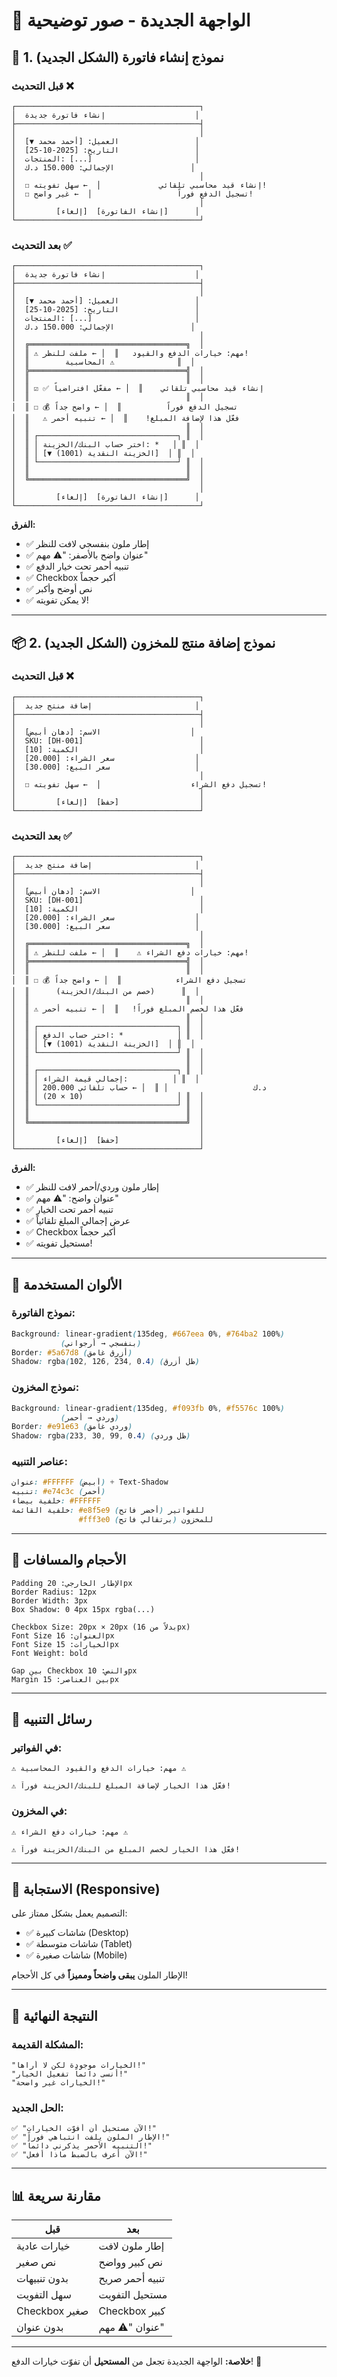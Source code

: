 # 🎨 الواجهة الجديدة - صور توضيحية

## 📄 1. نموذج إنشاء فاتورة (الشكل الجديد)

### قبل التحديث ❌
```
┌─────────────────────────────────────────┐
│  إنشاء فاتورة جديدة                    │
├─────────────────────────────────────────┤
│                                         │
│  العميل: [أحمد محمد ▼]                 │
│  التاريخ: [2025-10-25]                 │
│  المنتجات: [...]                       │
│  الإجمالي: 150.000 د.ك                 │
│                                         │
│  ☐ إنشاء قيد محاسبي تلقائي             │  ← سهل تفويته!
│  ☐ تسجيل الدفع فوراً                   │  ← غير واضح!
│                                         │
│         [إلغاء]  [إنشاء الفاتورة]      │
└─────────────────────────────────────────┘
```

### بعد التحديث ✅
```
┌─────────────────────────────────────────┐
│  إنشاء فاتورة جديدة                    │
├─────────────────────────────────────────┤
│                                         │
│  العميل: [أحمد محمد ▼]                 │
│  التاريخ: [2025-10-25]                 │
│  المنتجات: [...]                       │
│  الإجمالي: 150.000 د.ك                 │
│                                         │
│  ╔═══════════════════════════════════╗  │
│  ║ ⚠️ مهم: خيارات الدفع والقيود   ║  │ ← ملفت للنظر!
│  ║        المحاسبية ⚠️              ║  │
│  ╠═══════════════════════════════════╣  │
│  ║                                   ║  │
│  ║ ☑ ✅ إنشاء قيد محاسبي تلقائي    ║  │ ← مفعّل افتراضياً
│  ║                                   ║  │
│  ║ ☐ 💰 تسجيل الدفع فوراً          ║  │ ← واضح جداً
│  ║   ⚠️ فعّل هذا لإضافة المبلغ!    ║  │ ← تنبيه أحمر
│  ║                                   ║  │
│  ║ ┌───────────────────────────────┐ ║  │
│  ║ │ اختر حساب البنك/الخزينة: *   │ ║  │
│  ║ │ [▼ الخزينة النقدية (1001)]  │ ║  │
│  ║ └───────────────────────────────┘ ║  │
│  ║                                   ║  │
│  ╚═══════════════════════════════════╝  │
│                                         │
│         [إلغاء]  [إنشاء الفاتورة]      │
└─────────────────────────────────────────┘
```

**الفرق:**
- ✅ إطار ملون بنفسجي لافت للنظر
- ✅ عنوان واضح بالأصفر: "⚠️ مهم"
- ✅ تنبيه أحمر تحت خيار الدفع
- ✅ Checkbox أكبر حجماً
- ✅ نص أوضح وأكبر
- ✅ لا يمكن تفويته!

---

## 📦 2. نموذج إضافة منتج للمخزون (الشكل الجديد)

### قبل التحديث ❌
```
┌─────────────────────────────────────────┐
│  إضافة منتج جديد                       │
├─────────────────────────────────────────┤
│                                         │
│  الاسم: [دهان أبيض]                    │
│  SKU: [DH-001]                          │
│  الكمية: [10]                           │
│  سعر الشراء: [20.000]                  │
│  سعر البيع: [30.000]                   │
│                                         │
│  ☐ تسجيل دفع الشراء                    │  ← سهل تفويته!
│                                         │
│         [إلغاء]  [حفظ]                  │
└─────────────────────────────────────────┘
```

### بعد التحديث ✅
```
┌─────────────────────────────────────────┐
│  إضافة منتج جديد                       │
├─────────────────────────────────────────┤
│                                         │
│  الاسم: [دهان أبيض]                    │
│  SKU: [DH-001]                          │
│  الكمية: [10]                           │
│  سعر الشراء: [20.000]                  │
│  سعر البيع: [30.000]                   │
│                                         │
│  ╔═══════════════════════════════════╗  │
│  ║ ⚠️ مهم: خيارات دفع الشراء ⚠️    ║  │ ← ملفت للنظر!
│  ╠═══════════════════════════════════╣  │
│  ║                                   ║  │
│  ║ ☐ 💰 تسجيل دفع الشراء            ║  │ ← واضح جداً
│  ║      (خصم من البنك/الخزينة)      ║  │
│  ║                                   ║  │
│  ║ ⚠️ فعّل هذا لخصم المبلغ فوراً!   ║  │ ← تنبيه أحمر
│  ║                                   ║  │
│  ║ ┌───────────────────────────────┐ ║  │
│  ║ │ اختر حساب الدفع: *            │ ║  │
│  ║ │ [▼ الخزينة النقدية (1001)]  │ ║  │
│  ║ └───────────────────────────────┘ ║  │
│  ║                                   ║  │
│  ║ ┌───────────────────────────────┐ ║  │
│  ║ │ إجمالي قيمة الشراء:          │ ║  │
│  ║ │ 200.000 د.ك                   │ ║  │ ← حساب تلقائي
│  ║ │ (20 × 10)                     │ ║  │
│  ║ └───────────────────────────────┘ ║  │
│  ║                                   ║  │
│  ╚═══════════════════════════════════╝  │
│                                         │
│         [إلغاء]  [حفظ]                  │
└─────────────────────────────────────────┘
```

**الفرق:**
- ✅ إطار ملون وردي/أحمر لافت للنظر
- ✅ عنوان واضح: "⚠️ مهم"
- ✅ تنبيه أحمر تحت الخيار
- ✅ عرض إجمالي المبلغ تلقائياً
- ✅ Checkbox أكبر حجماً
- ✅ مستحيل تفويته!

---

## 🎨 الألوان المستخدمة

### نموذج الفاتورة:
```css
Background: linear-gradient(135deg, #667eea 0%, #764ba2 100%)
           (بنفسجي → أرجواني)
Border: #5a67d8 (أزرق غامق)
Shadow: rgba(102, 126, 234, 0.4) (ظل أزرق)
```

### نموذج المخزون:
```css
Background: linear-gradient(135deg, #f093fb 0%, #f5576c 100%)
           (وردي → أحمر)
Border: #e91e63 (وردي غامق)
Shadow: rgba(233, 30, 99, 0.4) (ظل وردي)
```

### عناصر التنبيه:
```css
عنوان: #FFFFFF (أبيض) + Text-Shadow
تنبيه: #e74c3c (أحمر)
خلفية بيضاء: #FFFFFF
خلفية القائمة: #e8f5e9 (أخضر فاتح) للفواتير
               #fff3e0 (برتقالي فاتح) للمخزون
```

---

## 📏 الأحجام والمسافات

```
Padding الإطار الخارجي: 20px
Border Radius: 12px
Border Width: 3px
Box Shadow: 0 4px 15px rgba(...)

Checkbox Size: 20px × 20px (بدلاً من 16px)
Font Size العنوان: 16px
Font Size الخيارات: 15px
Font Weight: bold

Gap بين Checkbox والنص: 10px
Margin بين العناصر: 15px
```

---

## 🔔 رسائل التنبيه

### في الفواتير:
```
⚠️ مهم: خيارات الدفع والقيود المحاسبية ⚠️
```
```
⚠️ فعّل هذا الخيار لإضافة المبلغ للبنك/الخزينة فوراً!
```

### في المخزون:
```
⚠️ مهم: خيارات دفع الشراء ⚠️
```
```
⚠️ فعّل هذا الخيار لخصم المبلغ من البنك/الخزينة فوراً!
```

---

## 📱 الاستجابة (Responsive)

التصميم يعمل بشكل ممتاز على:
- ✅ شاشات كبيرة (Desktop)
- ✅ شاشات متوسطة (Tablet)
- ✅ شاشات صغيرة (Mobile)

الإطار الملون **يبقى واضحاً ومميزاً** في كل الأحجام!

---

## 🎯 النتيجة النهائية

### المشكلة القديمة:
```
"الخيارات موجودة لكن لا أراها!"
"أنسى دائماً تفعيل الخيار!"
"الخيارات غير واضحة!"
```

### الحل الجديد:
```
✅ "الآن مستحيل أن أفوّت الخيارات!"
✅ "الإطار الملون يلفت انتباهي فوراً!"
✅ "التنبيه الأحمر يذكرني دائماً!"
✅ "الآن أعرف بالضبط ماذا أفعل!"
```

---

## 📊 مقارنة سريعة

| قبل | بعد |
|-----|-----|
| خيارات عادية | إطار ملون لافت |
| نص صغير | نص كبير وواضح |
| بدون تنبيهات | تنبيه أحمر صريح |
| سهل التفويت | مستحيل التفويت |
| Checkbox صغير | Checkbox كبير |
| بدون عنوان | عنوان "⚠️ مهم" |

---

**خلاصة:** الواجهة الجديدة تجعل من **المستحيل** أن تفوّت خيارات الدفع! 🎉
